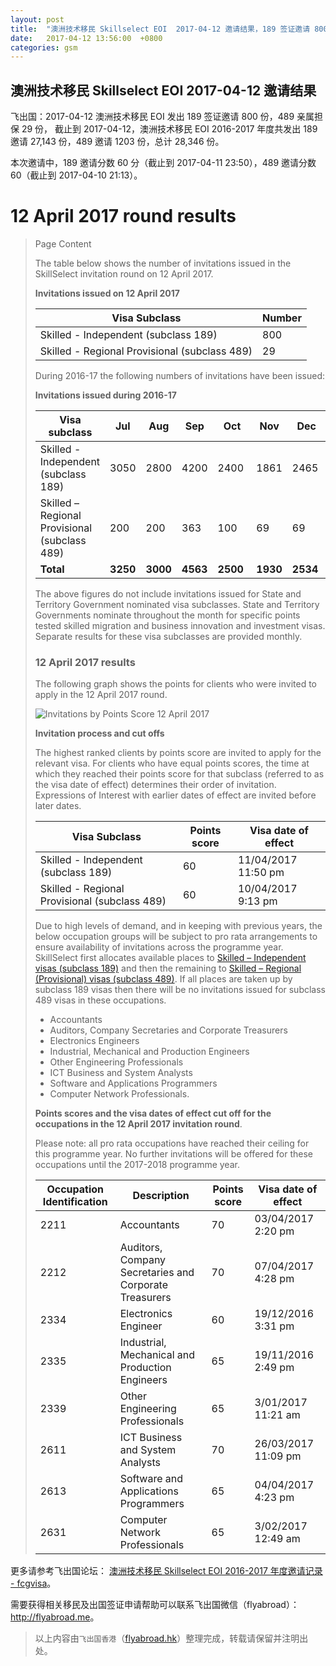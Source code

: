```yaml
---
layout: post
title:  "澳洲技术移民 Skillselect EOI  2017-04-12 邀请结果，189 签证邀请 800 份，489 亲属担保 29 份"
date:   2017-04-12 13:56:00  +0800
categories: gsm
---
```


## 澳洲技术移民 Skillselect EOI  2017-04-12 邀请结果

飞出国：2017-04-12 澳洲技术移民 EOI 发出 189 签证邀请 800 份，489 亲属担保 29 份，
截止到 2017-04-12，澳洲技术移民 EOI 2016-2017 年度共发出 189 邀请 27,143 份，489 邀请 1203 份，总计 28,346 份。

本次邀请中，189 邀请分数 60 分（截止到 2017-04-11 23:50），489 邀请分数 60（截止到 2017-04-10 21:13）。

# 12 April 2017 round results
> <!--Page content-->
> Page Content
> 
> ​​​​​​​​​​The table below shows the number of invitations issued in the SkillSelect invitation round on&nbsp;12 April 2017.
> 
> **Invitations issued on&nbsp;12 April 2017**
> 
> | Visa Subclass | Number |
> | --- | --- |
> | Skilled - Independent (subclass 189) | 800 |
> | Skilled - Regional Provisional (subclass 489) | 29 |
> 
> During 2016-17 the following numbers of invitations have been issued:
> 
> **Invitations issued during 2016-17**
> 
> | Visa subclass | Jul | Aug | Sep | Oct | Nov | Dec | Jan | Feb | Mar | Apr | May | June | Total |
> | --- | --- | --- | --- | --- | --- | --- | --- | --- | --- | --- | --- | --- | --- |
> | Skilled - Independent (subclass 189) | 3050 | 2800 | 4200 | 2400&nbsp; | 1861 | 2465&nbsp; | 2016 | 2397 | 5154 | 800 | 0 | 0 | 27,143 |
> | Skilled – Regional Provisional (subclass 489) | 200 | 200 | 363 | 100 | 69 | 69 | 44 | 55 | 74 | 29 | 0 | 0 | 1203 |
> | **Total** | **3250** | **3000** | **4563** | **2500** | **1930** | **2534** | **2060** | **2452** | **5228** | **829** | **0** | **0** | **28,346** |
> 
> The above figures do not include invitations issued for State and Territory Government nominated visa subclasses. State and Territory Governments nominate throughout the month for specific points tested skilled migration and business innovation and investment visas. Separate results for these visa subclasses are provided monthly.
> 
> ### 12&nbsp;April 2017 results
> 
> The following graph shows the points for clients who were invited to apply in the&nbsp;12 April 2017 round.
> 
> ![Invitations by Points Score 12 April 2017](https://www.border.gov.au/WorkinginAustralia/PublishingImages/12-april-2017-skillselect.jpg)
> 
> **Invitation process and cut offs**
> 
> The highest ranked clients by points score are invited to apply for the relevant visa. For clients who have equal points scores, the time at which they reached their points score for that subclass (referred to as the visa date of effect) determines their order of invitation. Expressions of Interest with earlier dates of effect are invited before later dates.
> 
> | Visa Subclass | Points score | Visa date of effect |
> | --- | --- | --- |
> | Skilled - Independent (subclass 189) | 60 | 11/04/2017 11:50 pm |
> | Skilled - Regional Provisional (subclass 489) | 60 | 10/04/2017 9:13 pm |
> 
> Due to high levels of demand, and in keeping with previous years, the below occupation groups will be subject to pro rata arrangements to ensure availability of invitations across the programme year. SkillSelect first allocates available places to 
 [Skilled – Independent visas (subclass 189)](http://www.border.gov.au/Trav/Visa-1/189-) and then the remaining to 
 [Skilled – Regional (Provisional) visas (subclass 489)](http://www.border.gov.au/Trav/Visa-1/489-). If all places are taken up by subclass 189 visas then there will be no invitations issued for subclass 489 visas in these occupations.
> 
> - Accountants
> - Auditors, Company Secretaries and Corporate Treasurers
> - Electronics Engineers
> - Industrial, Mechanical and Production Engineers
> - Other Engineering Professionals
> - ICT Business and System Analysts
> - Software and Applications Programmers
> - Computer Network Professionals.
> 
> **Points scores and the visa dates of effect cut off for the occupations in the&nbsp;12 April 2017 invitation round**.
> 
> Please note: all pro rata occupations have reached their ceiling for this programme year. No further invitations will be offered for these occupations until the 2017-2018 programme year.
> 
> | Occupation Identification | Description | Points score | Visa date of effect |
> | --- | --- | --- | --- |
> | 2211 | Accountants | 70 |  03/04/2017 2:20 pm |
> | 2212 | Auditors, Company Secretaries and Corporate Treasurers | 70 |  07/04/2017 4:28 pm |
> | 2334 | Electronics Engineer | 60 | 19/12/2016 3:31 pm |
> | 2335 | Industrial, Mechanical and Production Engineers | 65 | 19/11/2016 2:49 pm |
> | 2339 | Other Engineering Professionals | 65 | 3/01/2017 11:21 am |
> | 2611 | ICT Business and ​System Analysts | 70 | 26/03/2017&nbsp; 11:09 pm |
> | 2613 | Software and Applications Programmers | 65 |  04/04/2017 4:23 pm |
> | 2631 | Computer Network Professionals | 65 | 3/02/2017 12:49 am |
> 

更多请参考飞出国论坛： [澳洲技术移民 Skillselect EOI 2016-2017 年度邀请记录 - fcgvisa](http://bbs.fcgvisa.com/t/skillselect-eoi-2016-2017/17031)。

需要获得相关移民及出国签证申请帮助可以联系飞出国微信（flyabroad）： <a href="http://flyabroad.me/contact" target="_blank">http://flyabroad.me</a>。

> 以上内容由`飞出国香港`（<a href="http://flyabroad.hk/" target="_blank">flyabroad.hk</a>）整理完成，转载请保留并注明出处。

